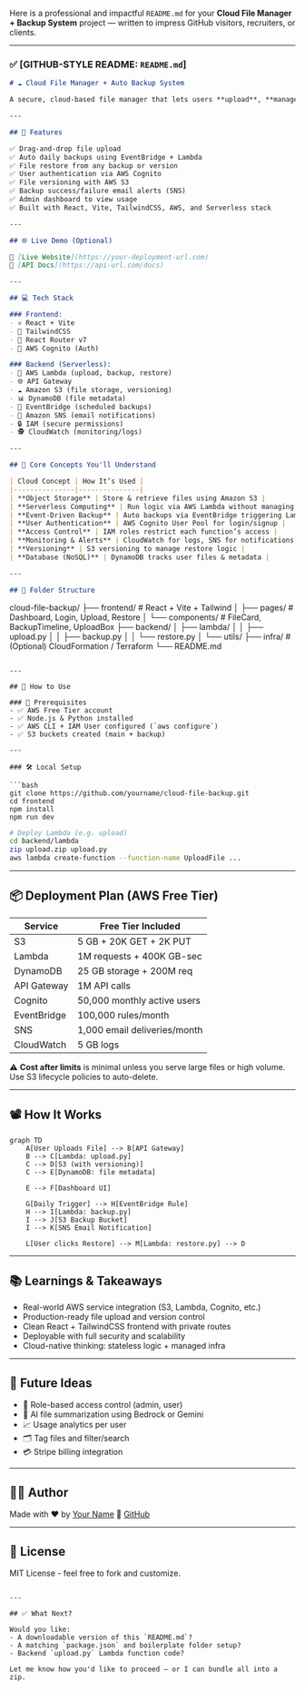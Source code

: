 Here is a professional and impactful `README.md` for your **Cloud File Manager + Backup System** project — written to impress GitHub visitors, recruiters, or clients.

---

### ✅ \[GITHUB-STYLE README: `README.md`]

```markdown
# ☁️ Cloud File Manager + Auto Backup System

A secure, cloud-based file manager that lets users **upload**, **manage**, **backup**, and **restore** their files — with automatic versioning, scheduling, and secure access, all built using **AWS Free Tier services**.

---

## 🚀 Features

✅ Drag-and-drop file upload  
✅ Auto daily backups using EventBridge + Lambda  
✅ File restore from any backup or version  
✅ User authentication via AWS Cognito  
✅ File versioning with AWS S3  
✅ Backup success/failure email alerts (SNS)  
✅ Admin dashboard to view usage  
✅ Built with React, Vite, TailwindCSS, AWS, and Serverless stack

---

## 🌐 Live Demo (Optional)

🔗 [Live Website](https://your-deployment-url.com)  
🔗 [API Docs](https://api-url.com/docs)

---

## 💻 Tech Stack

### Frontend:
- ⚛️ React + Vite
- 🎨 TailwindCSS
- 🔁 React Router v7
- 🔐 AWS Cognito (Auth)

### Backend (Serverless):
- 🧠 AWS Lambda (upload, backup, restore)
- 🌐 API Gateway
- ☁️ Amazon S3 (file storage, versioning)
- 📊 DynamoDB (file metadata)
- 📅 EventBridge (scheduled backups)
- 📩 Amazon SNS (email notifications)
- 🔒 IAM (secure permissions)
- 🕵️ CloudWatch (monitoring/logs)

---

## 🧠 Core Concepts You'll Understand

| Cloud Concept | How It’s Used |
|---------------|---------------|
| **Object Storage** | Store & retrieve files using Amazon S3 |
| **Serverless Computing** | Run logic via AWS Lambda without managing servers |
| **Event-Driven Backup** | Auto backups via EventBridge triggering Lambda |
| **User Authentication** | AWS Cognito User Pool for login/signup |
| **Access Control** | IAM roles restrict each function’s access |
| **Monitoring & Alerts** | CloudWatch for logs, SNS for notifications |
| **Versioning** | S3 versioning to manage restore logic |
| **Database (NoSQL)** | DynamoDB tracks user files & metadata |

---

## 🧱 Folder Structure

```

cloud-file-backup/
├── frontend/            # React + Vite + Tailwind
│   ├── pages/           # Dashboard, Login, Upload, Restore
│   └── components/      # FileCard, BackupTimeline, UploadBox
├── backend/
│   ├── lambda/
│   │   ├── upload.py
│   │   ├── backup.py
│   │   └── restore.py
│   └── utils/
├── infra/               # (Optional) CloudFormation / Terraform
└── README.md

````

---

## 🧪 How to Use

### 🚦 Prerequisites
- ✅ AWS Free Tier account
- ✅ Node.js & Python installed
- ✅ AWS CLI + IAM User configured (`aws configure`)
- ✅ S3 buckets created (main + backup)

---

### 🛠️ Local Setup

```bash
git clone https://github.com/yourname/cloud-file-backup.git
cd frontend
npm install
npm run dev
````

```bash
# Deploy Lambda (e.g. upload)
cd backend/lambda
zip upload.zip upload.py
aws lambda create-function --function-name UploadFile ...
```

---

## 📦 Deployment Plan (AWS Free Tier)

| Service     | Free Tier Included           |
| ----------- | ---------------------------- |
| S3          | 5 GB + 20K GET + 2K PUT      |
| Lambda      | 1M requests + 400K GB-sec    |
| DynamoDB    | 25 GB storage + 200M req     |
| API Gateway | 1M API calls                 |
| Cognito     | 50,000 monthly active users  |
| EventBridge | 100,000 rules/month          |
| SNS         | 1,000 email deliveries/month |
| CloudWatch  | 5 GB logs                    |

⚠️ **Cost after limits** is minimal unless you serve large files or high volume. Use S3 lifecycle policies to auto-delete.

---

## 📽️ How It Works

```mermaid
graph TD
    A[User Uploads File] --> B[API Gateway]
    B --> C[Lambda: upload.py]
    C --> D[S3 (with versioning)]
    C --> E[DynamoDB: file metadata]

    E --> F[Dashboard UI]

    G[Daily Trigger] --> H[EventBridge Rule]
    H --> I[Lambda: backup.py]
    I --> J[S3 Backup Bucket]
    I --> K[SNS Email Notification]

    L[User clicks Restore] --> M[Lambda: restore.py] --> D
```

---

## 📚 Learnings & Takeaways

* Real-world AWS service integration (S3, Lambda, Cognito, etc.)
* Production-ready file upload and version control
* Clean React + TailwindCSS frontend with private routes
* Deployable with full security and scalability
* Cloud-native thinking: stateless logic + managed infra

---

## 📌 Future Ideas

* 🔐 Role-based access control (admin, user)
* 🧠 AI file summarization using Bedrock or Gemini
* 📈 Usage analytics per user
* 🗂️ Tag files and filter/search
* 💳 Stripe billing integration

---

## 🧑‍💻 Author

Made with ❤️ by [Your Name](https://linkedin.com/in/yourname)
🔗 [GitHub](https://github.com/yourname)

---

## 📄 License

MIT License - feel free to fork and customize.

```

---

## ✅ What Next?

Would you like:
- A downloadable version of this `README.md`?
- A matching `package.json` and boilerplate folder setup?
- Backend `upload.py` Lambda function code?

Let me know how you'd like to proceed — or I can bundle all into a zip.
```
